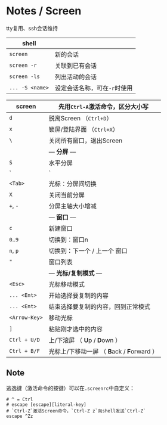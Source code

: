 Notes / Screen
===
tty复用、ssh会话维持

| shell       |                               |
|-------------|-------------------------------|
| `screen`    | 新的会话                       |
| `screen -r` | 关联到已有会话                  |
| `screen -ls`   | 列出活动的会话               |
| `... -S <name>`| 设定会话名称，可在`-r`时使用   |


| screen   | 先用`Ctrl-A`激活命令，区分大小写  |
|----------|-------------------------------|
| `d`      | 脱离Screen （`Ctrl+D`）        |
| `x`      | 锁屏/登陆界面 （`Ctrl+X`）      |
| `\`      | 关闭所有窗口，退出Screen        |
|          | –– **分屏** ––                |
| `S`      | 水平分屏                       |
| `|`      | 垂直分屏                       |
| `<Tab>`    | 光标：分屏间切换                |
| `X`      | 关闭当前分屏                   |
| `+`, `-` | 分屏主轴大小增减               |
|          | –– **窗口** ––               |
| `c`      | 新建窗口                      |
| `0`..`9` | 切换到：窗口n                  |
| `n`, `p` | 切换到：下一个 / 上一个 窗口     |
| `"`      | 窗口列表                      |
|          | –– **光标/复制模式** ––        |
| `<Esc>`      | 光标移动模式                |
| `... <Ent>`  | 开始选择要复制的内容         |
| `... <Ent>`  | 结束选择要复制的内容，回到正常模式  |
| `<Arrow-Key>`| 移动光标                       |
| `]`          | 粘贴刚才选中的内容               |
| `Ctrl + U/D` | 上/下滚屏 （ **U**p / **D**own ）|
| `Ctrl + B/F` | 光标上/下移动一屏 （ **B**ack / **F**orward ）|



## Note
逃逸键（激活命令的按键）可以在`.screenrc`中自定义：

```
# ^ = Ctrl
# escape [escape][literal-key]
# `Ctrl-Z`激活Screen命令，`Ctrl-Z z`向shell发送`Ctrl-Z`
escape ^Zz
```



